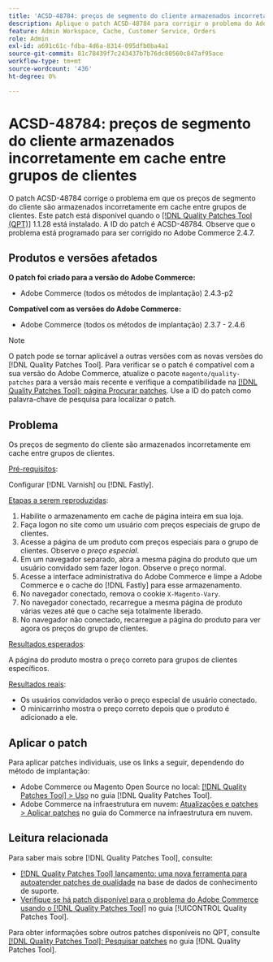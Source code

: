```yaml
---
title: 'ACSD-48784: preços de segmento do cliente armazenados incorretamente em cache entre grupos de clientes'
description: Aplique o patch ACSD-48784 para corrigir o problema do Adobe Commerce em que os preços de segmento do cliente são armazenados em cache incorretamente entre grupos de clientes.
feature: Admin Workspace, Cache, Customer Service, Orders
role: Admin
exl-id: a691c61c-fdba-4d6a-8314-095dfb0ba4a1
source-git-commit: 81c78439f7c243437b7b76dc80560c847af95ace
workflow-type: tm+mt
source-wordcount: '436'
ht-degree: 0%

---
```


# ACSD-48784: preços de segmento do cliente armazenados incorretamente em cache entre grupos de clientes

O patch ACSD-48784 corrige o problema em que os preços de segmento do cliente são armazenados incorretamente em cache entre grupos de clientes. Este patch está disponível quando o [[!DNL Quality Patches Tool (QPT)]](https://experienceleague.adobe.com/en/docs/commerce-knowledge-base/kb/announcements/commerce-announcements/magento-quality-patches-released-new-tool-to-self-serve-quality-patches) 1.1.28 está instalado. A ID do patch é ACSD-48784. Observe que o problema está programado para ser corrigido no Adobe Commerce 2.4.7.

## Produtos e versões afetados

**O patch foi criado para a versão do Adobe Commerce:**

* Adobe Commerce (todos os métodos de implantação) 2.4.3-p2

**Compatível com as versões do Adobe Commerce:**

* Adobe Commerce (todos os métodos de implantação) 2.3.7 - 2.4.6

>[!NOTE]
>
>O patch pode se tornar aplicável a outras versões com as novas versões do [!DNL Quality Patches Tool]. Para verificar se o patch é compatível com a sua versão do Adobe Commerce, atualize o pacote `magento/quality-patches` para a versão mais recente e verifique a compatibilidade na [[!DNL Quality Patches Tool]: página Procurar patches](https://experienceleague.adobe.com/tools/commerce-quality-patches/index.html). Use a ID do patch como palavra-chave de pesquisa para localizar o patch.

## Problema

Os preços de segmento do cliente são armazenados incorretamente em cache entre grupos de clientes.

<u>Pré-requisitos</u>:

Configurar [!DNL Varnish] ou [!DNL Fastly].

<u>Etapas a serem reproduzidas</u>:

1. Habilite o armazenamento em cache de página inteira em sua loja.
1. Faça logon no site como um usuário com preços especiais de grupo de clientes.
1. Acesse a página de um produto com preços especiais para o grupo de clientes. Observe o *preço especial*.
1. Em um navegador separado, abra a mesma página do produto que um usuário convidado sem fazer logon. Observe o preço normal.
1. Acesse a interface administrativa do Adobe Commerce e limpe a Adobe Commerce e o cache do [!DNL Fastly] para esse armazenamento.
1. No navegador conectado, remova o cookie `X-Magento-Vary`.
1. No navegador conectado, recarregue a mesma página de produto várias vezes até que o cache seja totalmente liberado.
1. No navegador não conectado, recarregue a página do produto para ver agora os preços do grupo de clientes.

<u>Resultados esperados</u>:

A página do produto mostra o preço correto para grupos de clientes específicos.

<u>Resultados reais</u>:

* Os usuários convidados verão o preço especial de usuário conectado.
* O minicarrinho mostra o preço correto depois que o produto é adicionado a ele.

## Aplicar o patch

Para aplicar patches individuais, use os links a seguir, dependendo do método de implantação:

* Adobe Commerce ou Magento Open Source no local: [[!DNL Quality Patches Tool] > Uso](/help/tools/quality-patches-tool/usage.md) no guia [!DNL Quality Patches Tool].
* Adobe Commerce na infraestrutura em nuvem: [Atualizações e patches > Aplicar patches](https://experienceleague.adobe.com/docs/commerce-cloud-service/user-guide/develop/upgrade/apply-patches.html) no guia do Commerce na infraestrutura em nuvem.

## Leitura relacionada

Para saber mais sobre [!DNL Quality Patches Tool], consulte:

* [[!DNL Quality Patches Tool] lançamento: uma nova ferramenta para autoatender patches de qualidade](https://experienceleague.adobe.com/en/docs/commerce-knowledge-base/kb/announcements/commerce-announcements/magento-quality-patches-released-new-tool-to-self-serve-quality-patches) na base de dados de conhecimento de suporte.
* [Verifique se há patch disponível para o problema do Adobe Commerce usando o  [!DNL Quality Patches Tool]](/help/tools/quality-patches-tool/patches-available-in-qpt/check-patch-for-magento-issue-with-magento-quality-patches.md) no guia [!UICONTROL Quality Patches Tool].


Para obter informações sobre outros patches disponíveis no QPT, consulte [[!DNL Quality Patches Tool]: Pesquisar patches](https://experienceleague.adobe.com/tools/commerce-quality-patches/index.html) no guia [!DNL Quality Patches Tool].
